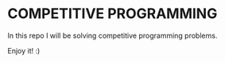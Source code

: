 # COMPETITIVE PROGRAMMING

In this repo I will be solving competitive programming problems.

Enjoy it! :)